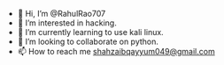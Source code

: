 - 👋 Hi, I’m @RahulRao707
- 👀 I’m interested in hacking.
- 🌱 I’m currently learning to use kali linux.
- 💞️ I’m looking to collaborate on python.
- 📫 How to reach me shahzaibqayyum049@gmail.com

<!---
RahulRao707/RahulRao707 is a ✨ special ✨ repository because its `README.md` (this file) appears on your GitHub profile.
You can click the Preview link to take a look at your changes.
--->
